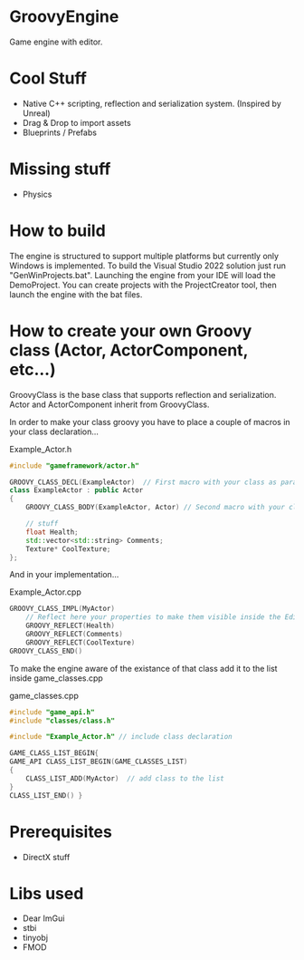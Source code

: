 # GroovyEngine
Game engine with editor.

# Cool Stuff
- Native C++ scripting, reflection and serialization system. (Inspired by Unreal)
- Drag & Drop to import assets
- Blueprints / Prefabs

# Missing stuff
- Physics

# How to build
The engine is structured to support multiple platforms but currently only Windows is implemented.
To build the Visual Studio 2022 solution just run "GenWinProjects.bat".
Launching the engine from your IDE will load the DemoProject.
You can create projects with the ProjectCreator tool, then launch the engine with the bat files.

# How to create your own Groovy class (Actor, ActorComponent, etc...)

GroovyClass is the base class that supports reflection and serialization. Actor and ActorComponent inherit from GroovyClass.

In order to make your class groovy you have to place a couple of macros in your class declaration...

Example_Actor.h
```C++
#include "gameframework/actor.h"

GROOVY_CLASS_DECL(ExampleActor)  // First macro with your class as parameter
class ExampleActor : public Actor
{
    GROOVY_CLASS_BODY(ExampleActor, Actor) // Second macro with your class and the Super class as parameters

    // stuff
    float Health;
    std::vector<std::string> Comments;
    Texture* CoolTexture;
};
```

And in your implementation...

Example_Actor.cpp
```C++
GROOVY_CLASS_IMPL(MyActor)
    // Reflect here your properties to make them visible inside the Editor and serialized automagically
    GROOVY_REFLECT(Health)
    GROOVY_REFLECT(Comments)
    GROOVY_REFLECT(CoolTexture)
GROOVY_CLASS_END()
```

To make the engine aware of the existance of that class add it to the list inside game_classes.cpp

game_classes.cpp
```C++
#include "game_api.h"
#include "classes/class.h"

#include "Example_Actor.h" // include class declaration

GAME_CLASS_LIST_BEGIN{
GAME_API CLASS_LIST_BEGIN(GAME_CLASSES_LIST)
{
	CLASS_LIST_ADD(MyActor)  // add class to the list
}
CLASS_LIST_END() }
```

# Prerequisites
- DirectX stuff

# Libs used
- Dear ImGui
- stbi
- tinyobj
- FMOD
